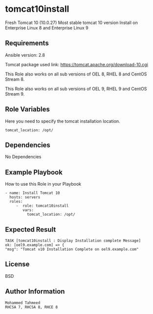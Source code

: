 tomcat10install
=========

Fresh Tomcat 10 (10.0.27) Most stable tomcat 10 version Install on Enterprise Linux 8 and Enterprise Linux 9

Requirements
------------

Ansible version: 2.8

Tomcat package used link: https://tomcat.apache.org/download-10.cgi

This Role also works on all sub versions of OEL 8, RHEL 8 and CentOS Stream 8.

This Role also works on all sub versions of OEL 9, RHEL 9 and CentOS Stream 9.

Role Variables
--------------

Here you need to specify the tomcat installation location.

    tomcat_location: /opt/

Dependencies
------------
No Dependencies

Example Playbook
----------------

How to use this Role in your Playbook

    - name: Install Tomcat 10
      hosts: servers
      roles:
         -  role: tomcat10install
            vars:
              tomcat_location: /opt/

Expected Result
---------------

    TASK [tomcat10install : Display Installation complete Message] 
    ok: [oel9.example.com] => {
    "msg": "Tomcat v10 Installation Complete on oel9.example.com"

License
-------

BSD

Author Information
------------------

    Mohammed Tahmeed
    RHCSA 7, RHCSA 8, RHCE 8
